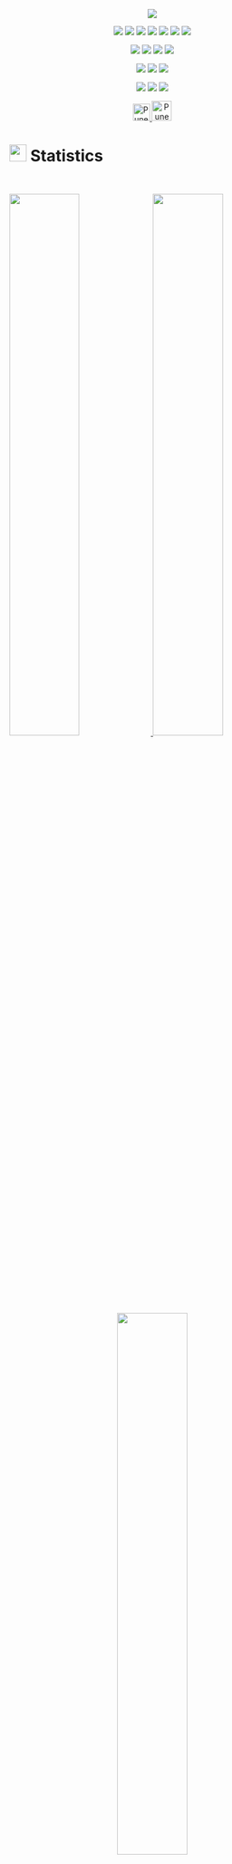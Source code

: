 <p align="center">
  <a href="https://github.com/DenverCoder1/readme-typing-svg"><img src="https://readme-typing-svg.herokuapp.com?lines=Hello+World.;I'm+Puneet.;I+love+coding.;Check+out+my+projects.;&center=true&width=500&height=50&color=f75c7e"></a>
</p>


<p>
<div align="center">
  <img src="https://img.shields.io/badge/Python-03635D?style=for-the-badge&logo=python&logoColor=white">
  <img src="https://img.shields.io/badge/JavaScript-03635D.svg?style=for-the-badge&logo=javascript&logoColor=white">
  <img src="https://img.shields.io/badge/HTML5-03635D.svg?style=for-the-badge&logo=html5&logoColor=white">
  <img src="https://img.shields.io/badge/CSS-03635D.svg?style=for-the-badge&logo=CSS3&logoColor=white">
  <img src="https://img.shields.io/badge/C-03635D.svg?style=for-the-badge&logo=C&logoColor=white">
  <img src="https://img.shields.io/badge/R-03635D.svg?style=for-the-badge&logo=R&logoColor=white">
  <img src="https://img.shields.io/badge/SQL-03635D.svg?style=for-the-badge&logo=MySQL&logoColor=white">

</div>
</p>

<p>
<div align="center">
  <img src="https://img.shields.io/badge/Django-3626A7.svg?style=for-the-badge&logo=django&logoColor=white">
   <img src="https://img.shields.io/badge/React-3626A7.svg?style=for-the-badge&logo=React&logoColor=white">
   <img src="https://img.shields.io/badge/Bootstrap-3626A7.svg?style=for-the-badge&logo=Bootstrap&logoColor=white">
   <img src="https://img.shields.io/badge/Figma-3626A7.svg?style=for-the-badge&logo=Figma&logoColor=white">

  
</div>
</p>

<p>
<div align="center">
  <img src="https://img.shields.io/badge/Visual%20Studio%20Code-00BBE0.svg?style=for-the-badge&logo=visual-studio-code&logoColor=white">
  <img src="https://img.shields.io/badge/GitHub-00BBE0.svg?style=for-the-badge&logo=github&logoColor=white">
  <img src="https://img.shields.io/badge/Git-00BBE0.svg?style=for-the-badge&logo=git&logoColor=white">
</div>
</p>

<p>
<div align="center">
  <img src="https://img.shields.io/badge/Trello-f75c7e.svg?style=for-the-badge&logo=Trello&logoColor=white">
  <img src="https://img.shields.io/badge/Slack-f75c7e.svg?style=for-the-badge&logo=Slack&logoColor=white">
    <img src="https://img.shields.io/badge/Microsoft%20Office-f75c7e.svg?style=for-the-badge&logo=Microsoft-Office&logoColor=white">

</div>
</p>

<p>
<div align="center">
<a href="https://www.linkedin.com/in/puneet-sandher/" rel="nofollow">
  		<img alt="Puneet Sandher's LinkedIn" width="30px" src="https://cdn-icons-png.flaticon.com/512/3536/3536505.png" style="max-width: 100%;">
	<a href="https://p-sandher.github.io/puneet-sandher-website/" rel="nofollow">
	 	<img alt="Puneet Sandher's Website" width="35px" src="https://cdn-icons-png.flaticon.com/512/1927/1927746.png" style="max-width: 100%;">
	</a>	
</div>
</p>

# <img src="https://media4.giphy.com/media/MIGbtLZoVjbl0bYbAd/giphy.gif?cid=ecf05e472t2h0i8d7dcjaoau9iqtchhr899hxmpxzzgc7lyw&rid=giphy.gif" width="30"> Statistics

<br/>
<p align="left">
  <a href="https://p-sandher.github.io/puneet-sandher-website/">
    <img width="49.5%" src="https://github-readme-stats.vercel.app/api?username=p-sandher&show_icons=true&include_all_commits=true&theme=radical&hide_border=true">
    <img width="49.5%" src="https://github-readme-streak-stats.herokuapp.com/?user=p-sandher&theme=radical&hide_border=true">		  
  </a>
</p>
<br>

<p align="center">
  <a href="https://p-sandher.github.io/puneet-sandher-website/">
    <img width="49.5%" src="https://github-readme-stats.vercel.app/api/top-langs/?username=p-sandher&theme=radical&bg_color=282828&hide_border=true&include_all_commits=true&count_private=true&layout=compact">
  </a>
</p>


## <img src="https://media1.giphy.com/media/Q8PQ1KuarrYucCMVTJ/giphy.gif?cid=ecf05e47odgm8bs8cmb8cf1ijmfzqaeeu9fzmx6nbcv06ky2&rid=giphy.gif" width="30"> Current Projects
<ul>			
	<li><i><a href="https://github.com/torrinworx/Cozy-Auto-Texture">Library Room Booking System</a></i><ul><li>A MERN application for booking study spots in a library. (Under construction)</li></ul></li>
	
</ul>

## <img src="https://user-images.githubusercontent.com/82110564/189553856-2e7f8f30-80b4-484f-bfaa-9e5eb10f24e5.gif" width="30">About Me

My name is Puneet Sandher. I'm in my second year at the University of Guelph majoring in software engineering with a minor in project management.

